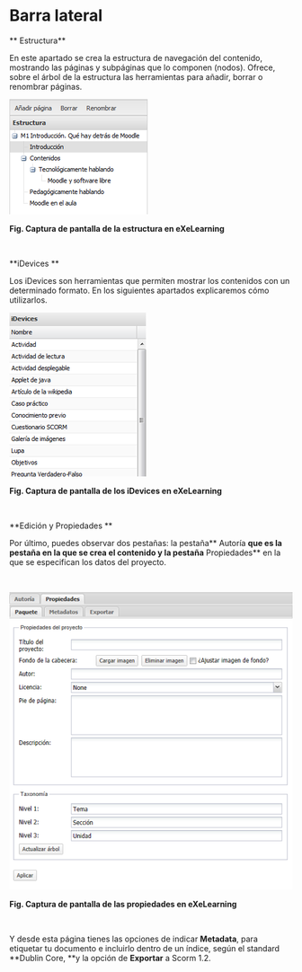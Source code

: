 
# Barra lateral

** Estructura**

En este apartado se crea la estructura de navegación del contenido, mostrando las páginas y subpáginas que lo componen (nodos). Ofrece, sobre el árbol de la estructura las herramientas para añadir, borrar o renombrar páginas.

![](https://raw.githubusercontent.com/catedu/curso-moodle/master/img/Estructura_exe.png)

**Fig.  Captura de pantalla de la estructura en eXeLearning**

 

**iDevices **

Los iDevices son herramientas que permiten mostrar los contenidos con un determinado formato. En los siguientes apartados explicaremos cómo utilizarlos.


![](https://raw.githubusercontent.com/catedu/curso-moodle/master/img/idevices_exe.png)

**Fig. Captura de pantalla de los iDevices en eXeLearning**

 

**Edición y Propiedades **

Por último, puedes observar dos pestañas: la pestaña** Autoría **que es la pestaña en la que se crea el contenido y la pestaña** Propiedades** en la que se especifican los datos del proyecto.

 


![](https://raw.githubusercontent.com/catedu/curso-moodle/master/img/propiedades_exe.png)

**Fig. Captura de pantalla de las propiedades en eXeLearning**

 

Y desde esta página tienes las opciones de indicar **Metadata**, para etiquetar tu documento e incluirlo dentro de un índice, según el standard **Dublin Core, **y la opción de **Exportar** a Scorm 1.2.

 
